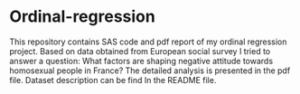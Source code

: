 # Ordinal-regression
This repository contains SAS code and pdf report of my ordinal regression project. Based on data obtained from European social survey I tried to answer a question: What factors are shaping negative attitude towards homosexual people in France? The detailed analysis is presented in the pdf file. Dataset description can be find In the README file.
